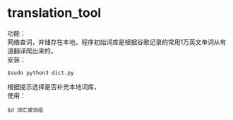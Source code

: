 # translation_tool
功能：<br />
  网络查词，并储存在本地，程序初始词库是根据谷歌记录的常用1万英文单词从有道翻译爬出来的。<br />
安装：<br />


```shell
$sudo python3 dict.py
```
  
  根据提示选择是否补充本地词库，<br />
使用：<br />

```shell
$d 词汇或词组
```
